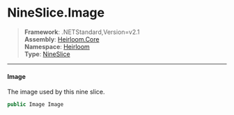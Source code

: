 # NineSlice.Image

> **Framework**: .NETStandard,Version=v2.1  
> **Assembly**: [Heirloom.Core][0]  
> **Namespace**: [Heirloom][0]  
> **Type**: [NineSlice][1]

--------------------------------------------------------------------------------

#### Image

The image used by this nine slice.

```cs
public Image Image
```

[0]: ../Heirloom.Core.md
[1]: Heirloom.NineSlice.md
